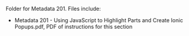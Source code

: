 Folder for Metadata 201. Files include:
* Metadata 201 - Using JavaScript to Highlight Parts and Create Ionic Popups.pdf, PDF of instructions for this section
